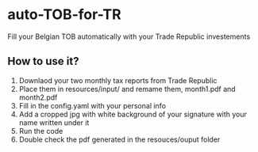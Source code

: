 # auto-TOB-for-TR
Fill your Belgian TOB automatically with your Trade Republic investements

## How to use it?
1. Downlaod your two monthly tax reports from Trade Republic
2. Place them in resources/input/ and remame them, month1.pdf and month2.pdf
3. Fill in the config.yaml with your personal info
4. Add a cropped jpg with white background of your signature with your name written under it 
5. Run the code
6. Double check the pdf generated in the resouces/ouput folder